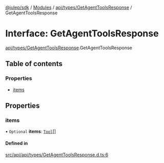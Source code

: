 [@julep/sdk](../README.md) / [Modules](../modules.md) / [api/types/GetAgentToolsResponse](../modules/api_types_GetAgentToolsResponse.md) / GetAgentToolsResponse

# Interface: GetAgentToolsResponse

[api/types/GetAgentToolsResponse](../modules/api_types_GetAgentToolsResponse.md).GetAgentToolsResponse

## Table of contents

### Properties

- [items](api_types_GetAgentToolsResponse.GetAgentToolsResponse.md#items)

## Properties

### items

• `Optional` **items**: [`Tool`](api_types_Tool.Tool.md)[]

#### Defined in

[src/api/api/types/GetAgentToolsResponse.d.ts:6](https://github.com/julep-ai/samantha-monorepo/blob/9aefd53/sdks/js/src/api/api/types/GetAgentToolsResponse.d.ts#L6)
